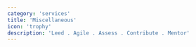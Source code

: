 ```yaml
---
category: 'services'
title: 'Miscellaneous'
icon: 'trophy'
description: 'Leed . Agile . Assess . Contribute . Mentor'
---
```

